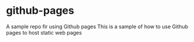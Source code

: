 # github-pages
A sample repo fir using Github pages
This is a sample of how to use Github pages to host static web pages
